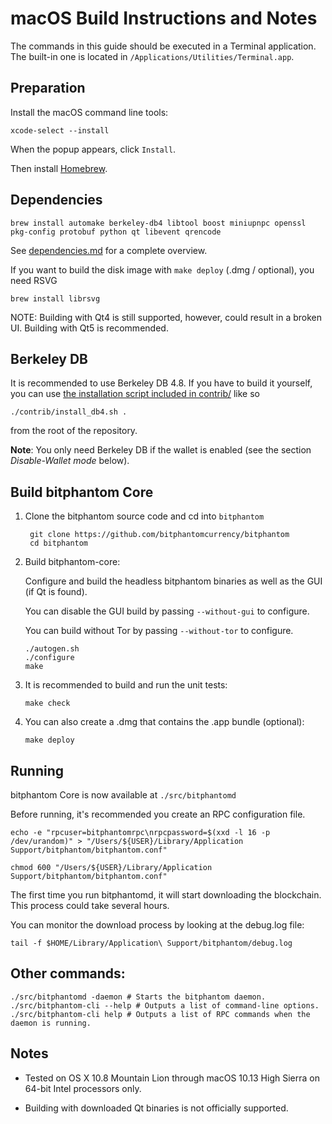 macOS Build Instructions and Notes
====================================
The commands in this guide should be executed in a Terminal application.
The built-in one is located in `/Applications/Utilities/Terminal.app`.

Preparation
-----------
Install the macOS command line tools:

`xcode-select --install`

When the popup appears, click `Install`.

Then install [Homebrew](https://brew.sh).

Dependencies
----------------------

    brew install automake berkeley-db4 libtool boost miniupnpc openssl pkg-config protobuf python qt libevent qrencode

See [dependencies.md](dependencies.md) for a complete overview.

If you want to build the disk image with `make deploy` (.dmg / optional), you need RSVG

    brew install librsvg

NOTE: Building with Qt4 is still supported, however, could result in a broken UI. Building with Qt5 is recommended.

Berkeley DB
-----------
It is recommended to use Berkeley DB 4.8. If you have to build it yourself,
you can use [the installation script included in contrib/](/contrib/install_db4.sh)
like so

```shell
./contrib/install_db4.sh .
```

from the root of the repository.

**Note**: You only need Berkeley DB if the wallet is enabled (see the section *Disable-Wallet mode* below).

Build bitphantom Core
------------------------

1. Clone the bitphantom source code and cd into `bitphantom`

        git clone https://github.com/bitphantomcurrency/bitphantom
        cd bitphantom

2.  Build bitphantom-core:

    Configure and build the headless bitphantom binaries as well as the GUI (if Qt is found).

    You can disable the GUI build by passing `--without-gui` to configure.

    You can build without Tor by passing `--without-tor` to configure.

        ./autogen.sh
        ./configure
        make

3.  It is recommended to build and run the unit tests:

        make check

4.  You can also create a .dmg that contains the .app bundle (optional):

        make deploy

Running
-------

bitphantom Core is now available at `./src/bitphantomd`

Before running, it's recommended you create an RPC configuration file.

    echo -e "rpcuser=bitphantomrpc\nrpcpassword=$(xxd -l 16 -p /dev/urandom)" > "/Users/${USER}/Library/Application Support/bitphantom/bitphantom.conf"

    chmod 600 "/Users/${USER}/Library/Application Support/bitphantom/bitphantom.conf"

The first time you run bitphantomd, it will start downloading the blockchain. This process could take several hours.

You can monitor the download process by looking at the debug.log file:

    tail -f $HOME/Library/Application\ Support/bitphantom/debug.log

Other commands:
-------

    ./src/bitphantomd -daemon # Starts the bitphantom daemon.
    ./src/bitphantom-cli --help # Outputs a list of command-line options.
    ./src/bitphantom-cli help # Outputs a list of RPC commands when the daemon is running.

Notes
-----

* Tested on OS X 10.8 Mountain Lion through macOS 10.13 High Sierra on 64-bit Intel processors only.

* Building with downloaded Qt binaries is not officially supported.